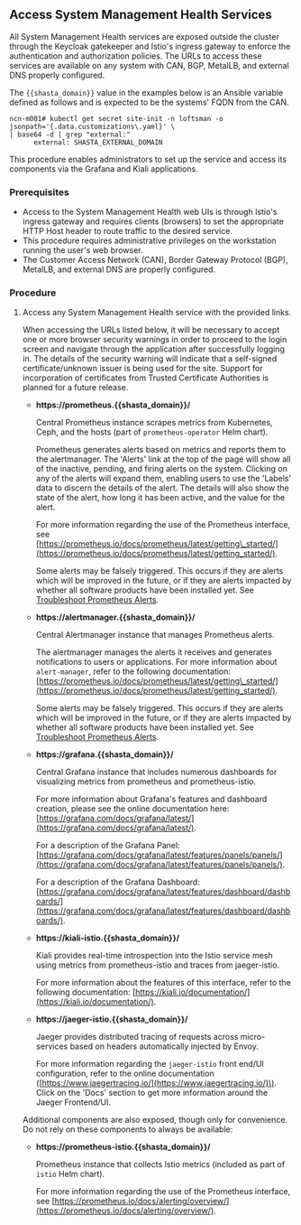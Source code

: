 ## Access System Management Health Services

All System Management Health services are exposed outside the cluster through the Keycloak gatekeeper and Istio's ingress gateway to enforce the authentication and authorization policies. The URLs to access these services are available on any system with CAN, BGP, MetalLB, and external DNS properly configured.

The `{{shasta_domain}}` value in the examples below is an Ansible variable defined as follows and is expected to be the systems' FQDN from the CAN.

```screen
ncn-m001# kubectl get secret site-init -n loftsman -o jsonpath='{.data.customizations\.yaml}' \
| base64 -d | grep "external:"
      external: SHASTA_EXTERNAL_DOMAIN
```

This procedure enables administrators to set up the service and access its components via the Grafana and Kiali applications.

### Prerequisites

-   Access to the System Management Health web UIs is through Istio's ingress gateway and requires clients \(browsers\) to set the appropriate HTTP Host header to route traffic to the desired service.
-   This procedure requires administrative privileges on the workstation running the user's web browser.
-   The Customer Access Network \(CAN\), Border Gateway Protocol \(BGP\), MetalLB, and external DNS are properly configured.

### Procedure

1.  Access any System Management Health service with the provided links.

    When accessing the URLs listed below, it will be necessary to accept one or more browser security warnings in order to proceed to the login screen and navigate through the application after successfully logging in. The details of the security warning will indicate that a self-signed certificate/unknown issuer is being used for the site. Support for incorporation of certificates from Trusted Certificate Authorities is planned for a future release.

    -   **https://prometheus.\{\{shasta\_domain\}\}/**

        Central Prometheus instance scrapes metrics from Kubernetes, Ceph, and the hosts \(part of `prometheus-operator` Helm chart\).

        Prometheus generates alerts based on metrics and reports them to the alertmanager. The 'Alerts' link at the top of the page will show all of the inactive, pending, and firing alerts on the system. Clicking on any of the alerts will expand them, enabling users to use the 'Labels' data to discern the details of the alert. The details will also show the state of the alert, how long it has been active, and the value for the alert.

        For more information regarding the use of the Prometheus interface, see [https://prometheus.io/docs/prometheus/latest/getting\_started/](https://prometheus.io/docs/prometheus/latest/getting_started/).

        Some alerts may be falsely triggered. This occurs if they are alerts which will be improved in the future, or if they are alerts impacted by whether all software products have been installed yet. See [Troubleshoot Prometheus Alerts](Troubleshoot_Prometheus_Alerts.md).

    -   **https://alertmanager.\{\{shasta\_domain\}\}/**

        Central Alertmanager instance that manages Prometheus alerts.

        The alertmanager manages the alerts it receives and generates notifications to users or applications. For more information about `alert-manager`, refer to the following documentation: [https://prometheus.io/docs/prometheus/latest/getting\_started/](https://prometheus.io/docs/prometheus/latest/getting_started/).

        Some alerts may be falsely triggered. This occurs if they are alerts which will be improved in the future, or if they are alerts impacted by whether all software products have been installed yet. See [Troubleshoot Prometheus Alerts](Troubleshoot_Prometheus_Alerts.md).

    -   **https://grafana.\{\{shasta\_domain\}\}/**

        Central Grafana instance that includes numerous dashboards for visualizing metrics from prometheus and prometheus-istio.

        For more information about Grafana's features and dashboard creation, please see the online documentation here: [https://grafana.com/docs/grafana/latest/](https://grafana.com/docs/grafana/latest/).

        For a description of the Grafana Panel: [https://grafana.com/docs/grafana/latest/features/panels/panels/](https://grafana.com/docs/grafana/latest/features/panels/panels/).

        For a description of the Grafana Dashboard: [https://grafana.com/docs/grafana/latest/features/dashboard/dashboards/](https://grafana.com/docs/grafana/latest/features/dashboard/dashboards/).

    -   **https://kiali-istio.\{\{shasta\_domain\}\}/**

        Kiali provides real-time introspection into the Istio service mesh using metrics from prometheus-istio and traces from jaeger-istio.

        For more information about the features of this interface, refer to the following documentation: [https://kiali.io/documentation/](https://kiali.io/documentation/).

    -   **https://jaeger-istio.\{\{shasta\_domain\}\}/**

        Jaeger provides distributed tracing of requests across micro-services based on headers automatically injected by Envoy.

        For more information regarding the `jaeger-istio` front end/UI configuration, refer to the online documentation \([https://www.jaegertracing.io/](https://www.jaegertracing.io/)\). Click on the 'Docs' section to get more information around the Jaeger Frontend/UI.

    Additional components are also exposed, though only for convenience. Do not rely on these components to always be available:

    -   **https://prometheus-istio.\{\{shasta\_domain\}\}/**

        Prometheus instance that collects Istio metrics \(included as part of `istio` Helm chart\).

        For more information regarding the use of the Prometheus interface, see [https://prometheus.io/docs/alerting/overview/](https://prometheus.io/docs/alerting/overview/).


